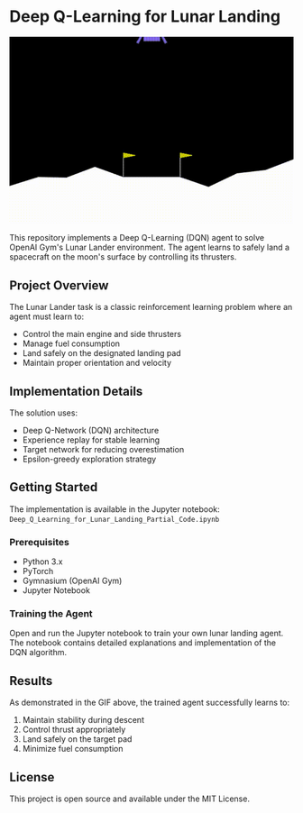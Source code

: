 # Deep Q-Learning for Lunar Landing

![Lunar Landing Demo](lunar_landing_demo.gif)

This repository implements a Deep Q-Learning (DQN) agent to solve OpenAI Gym's Lunar Lander environment. The agent learns to safely land a spacecraft on the moon's surface by controlling its thrusters.

## Project Overview

The Lunar Lander task is a classic reinforcement learning problem where an agent must learn to:
- Control the main engine and side thrusters
- Manage fuel consumption
- Land safely on the designated landing pad
- Maintain proper orientation and velocity

## Implementation Details

The solution uses:
- Deep Q-Network (DQN) architecture
- Experience replay for stable learning
- Target network for reducing overestimation
- Epsilon-greedy exploration strategy

## Getting Started

The implementation is available in the Jupyter notebook: `Deep_Q_Learning_for_Lunar_Landing_Partial_Code.ipynb`

### Prerequisites
- Python 3.x
- PyTorch
- Gymnasium (OpenAI Gym)
- Jupyter Notebook

### Training the Agent

Open and run the Jupyter notebook to train your own lunar landing agent. The notebook contains detailed explanations and implementation of the DQN algorithm.

## Results

As demonstrated in the GIF above, the trained agent successfully learns to:
1. Maintain stability during descent
2. Control thrust appropriately
3. Land safely on the target pad
4. Minimize fuel consumption

## License

This project is open source and available under the MIT License.
